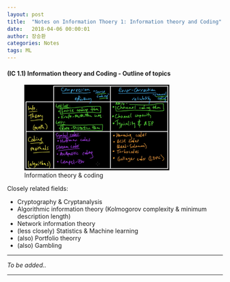 ```yaml
---
layout: post
title:  "Notes on Information Thoery 1: Information theory and Coding"
date:   2018-04-06 00:00:01
author: 장승환
categories: Notes
tags: ML
---
```


#### (IC 1.1) Information theory and Coding - Outline of topics

<figure>
<img src="/assets/pics/mm-ic/info-outline.png" alt="Information theory & coding" style="width: 80%; height: 80%">
<figcaption>Information theory & coding
</figcaption>
</figure>

Closely related fields:
* Cryptography & Cryptanalysis
* Algorithmic information theory (Kolmogorov complexity & minimum description length)
* Network information theory
* (less closely) Statistics & Machine learning
* (also) Portfolio theorry
* (also) Gambling

---

$$ $$

*To be added..*

---


